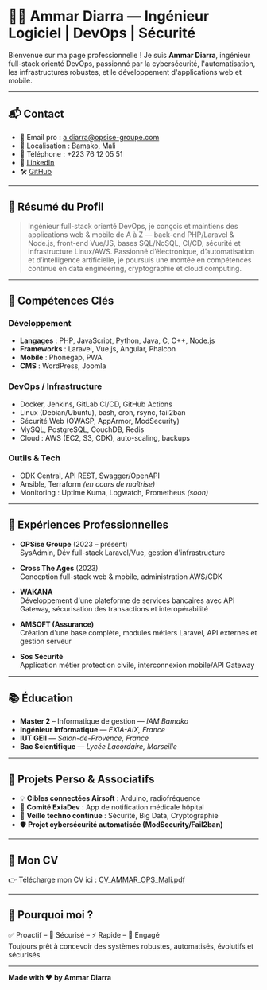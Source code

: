 
# 👨‍💻 Ammar Diarra — Ingénieur Logiciel | DevOps | Sécurité

Bienvenue sur ma page professionnelle ! Je suis **Ammar Diarra**, ingénieur full-stack orienté DevOps, passionné par la cybersécurité, l'automatisation, les infrastructures robustes, et le développement d'applications web et mobile.

---

## 📬 Contact

- 📧 Email pro : [a.diarra@opsise-groupe.com](mailto:a.diarra@opsise-groupe.com)
- 📍 Localisation : Bamako, Mali
- 📱 Téléphone : +223 76 12 05 51
- 💼 [LinkedIn](https://www.linkedin.com/in/ammar-diarra-136a2a141/)
- 🛠️ [GitHub](https://github.com/ammar-diarra)

---

## 🧠 Résumé du Profil

> Ingénieur full-stack orienté DevOps, je conçois et maintiens des applications web & mobile de A à Z — back-end PHP/Laravel & Node.js, front-end Vue/JS, bases SQL/NoSQL, CI/CD, sécurité et infrastructure Linux/AWS. Passionné d’électronique, d’automatisation et d’intelligence artificielle, je poursuis une montée en compétences continue en data engineering, cryptographie et cloud computing.

---

## 🧰 Compétences Clés

### Développement

- **Langages** : PHP, JavaScript, Python, Java, C, C++, Node.js
- **Frameworks** : Laravel, Vue.js, Angular, Phalcon
- **Mobile** : Phonegap, PWA
- **CMS** : WordPress, Joomla

### DevOps / Infrastructure

- Docker, Jenkins, GitLab CI/CD, GitHub Actions
- Linux (Debian/Ubuntu), bash, cron, rsync, fail2ban
- Sécurité Web (OWASP, AppArmor, ModSecurity)
- MySQL, PostgreSQL, CouchDB, Redis
- Cloud : AWS (EC2, S3, CDK), auto-scaling, backups

### Outils & Tech

- ODK Central, API REST, Swagger/OpenAPI
- Ansible, Terraform *(en cours de maîtrise)*
- Monitoring : Uptime Kuma, Logwatch, Prometheus *(soon)*

---

## 🏢 Expériences Professionnelles

- **OPSise Groupe** (2023 – présent)  
  SysAdmin, Dév full-stack Laravel/Vue, gestion d'infrastructure

- **Cross The Ages** (2023)  
  Conception full-stack web & mobile, administration AWS/CDK

- **WAKANA**  
  Développement d'une plateforme de services bancaires avec API Gateway, sécurisation des transactions et interopérabilité

- **AMSOFT (Assurance)**  
  Création d'une base complète, modules métiers Laravel, API externes et gestion serveur

- **Sos Sécurité**  
  Application métier protection civile, interconnexion mobile/API Gateway

---

## 📚 Éducation

- **Master 2** – Informatique de gestion — *IAM Bamako*
- **Ingénieur Informatique** — *EXIA-AIX, France*
- **IUT GEII** — *Salon-de-Provence, France*
- **Bac Scientifique** — *Lycée Lacordaire, Marseille*

---

## 🧪 Projets Perso & Associatifs

- 💡 **Cibles connectées Airsoft** : Arduino, radiofréquence
- 💊 **Comité ExiaDev** : App de notification médicale hôpital
- 🤖 **Veille techno continue** : Sécurité, Big Data, Cryptographie
- 🛡️ **Projet cybersécurité automatisée (ModSecurity/Fail2ban)**

---

## 📄 Mon CV

👉 Télécharge mon CV ici : [CV_AMMAR_OPS_Mali.pdf](CV_AMMAR_OPS_Mali.pdf)

---

## 💬 Pourquoi moi ?

✅ Proactif – 🔐 Sécurisé – ⚡️ Rapide – 🤝 Engagé  
Toujours prêt à concevoir des systèmes robustes, automatisés, évolutifs et sécurisés.

---

**Made with ❤️ by Ammar Diarra**
